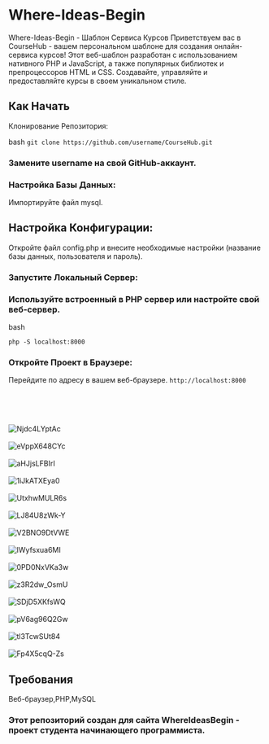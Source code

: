 # Where-Ideas-Begin
Where-Ideas-Begin - Шаблон Сервиса Курсов
Приветствуем вас в CourseHub - вашем персональном шаблоне для создания онлайн-сервиса курсов! Этот веб-шаблон разработан с использованием нативного PHP и JavaScript, а также популярных библиотек и препроцессоров HTML и CSS. Создавайте, управляйте и предоставляйте курсы в своем уникальном стиле.

## Как Начать
Клонирование Репозитория:

bash ```git clone https://github.com/username/CourseHub.git```

### Замените username на свой GitHub-аккаунт.

### Настройка Базы Данных:

Импортируйте файл mysql.

## Настройка Конфигурации:

Откройте файл config.php и внесите необходимые настройки (название базы данных, пользователя и пароль).

### Запустите Локальный Сервер:

### Используйте встроенный в PHP сервер или настройте свой веб-сервер.
bash

```php -S localhost:8000```

### Откройте Проект в Браузере:

Перейдите по адресу в вашем веб-браузере.
```http://localhost:8000```

<br><br><br>

![Njdc4LYptAc](https://user-images.githubusercontent.com/93534577/211210497-ac459ae0-c4d9-419d-8388-0de7cd7014e9.jpg)
<br><br>
![eVppX648CYc](https://user-images.githubusercontent.com/93534577/211210475-6e161e47-9018-4b50-9f9f-5cc343a0fa33.jpg)
<br><br>
![aHJjsLFBIrI](https://user-images.githubusercontent.com/93534577/211210480-bd3cae67-421b-4189-97e2-b302ee0db550.jpg)
<br><br>
![1iJkATXEya0](https://user-images.githubusercontent.com/93534577/211210482-e6d58300-77ab-4d76-b033-a8268adcd677.jpg)
<br><br>
![UtxhwMULR6s](https://user-images.githubusercontent.com/93534577/211210484-9dca4415-9868-4ac8-9dfc-68f659d4aecb.jpg)
<br><br>
![LJ84U8zWk-Y](https://user-images.githubusercontent.com/93534577/211210485-fd8c00d1-03b4-4479-910c-901ae5d60274.jpg)
<br><br>
![V2BNO9DtVWE](https://user-images.githubusercontent.com/93534577/211210487-ca8c7137-229d-443c-9815-573f20f811ce.jpg)
<br><br>
![IWyfsxua6MI](https://user-images.githubusercontent.com/93534577/211210488-d7303f84-6788-4181-ba2b-d20a5f529702.jpg)
<br><br>
![0PD0NxVKa3w](https://user-images.githubusercontent.com/93534577/211210489-4c88b579-4b71-4889-ae5b-d5fccbe5fb0f.jpg)
<br><br>
![z3R2dw_OsmU](https://user-images.githubusercontent.com/93534577/211210490-5f7da735-f6ff-40ad-834f-f4ad43cfacef.jpg)
<br><br>
![SDjD5XKfsWQ](https://user-images.githubusercontent.com/93534577/211210491-30308252-d1ad-4412-b0e6-d2f81deccfeb.jpg)
<br><br>
![pV6ag96Q2Gw](https://user-images.githubusercontent.com/93534577/211210493-626f3ff3-930a-435c-8803-b9c4dc691e5a.jpg)
<br><br>
![tl3TcwSUt84](https://user-images.githubusercontent.com/93534577/211210495-aae540ff-8fda-4ecd-b037-e3710398b425.jpg)
<br><br>
![Fp4X5cqQ-Zs](https://user-images.githubusercontent.com/93534577/211210496-98df7d2d-7dc4-443b-87ba-6919b7afe0ed.jpg)


## Требования
Веб-браузер,PHP,MySQL

### Этот репозиторий создан для сайта WhereIdeasBegin - проект студента начинающего программиста.
